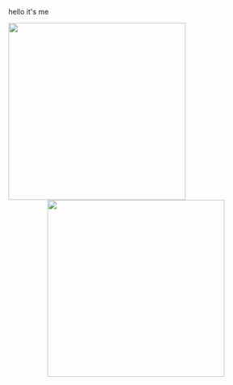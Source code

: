 hello it's me

<!--
**yanagi-ori/yanagi-ori** is a ✨ _special_ ✨ repository because its `README.md` (this file) appears on your GitHub profile.

Here are some ideas to get you started:

- 🔭 I’m currently working on ...
- 🌱 I’m currently learning ...
- 👯 I’m looking to collaborate on ...
- 🤔 I’m looking for help with ...
- 💬 Ask me about ...
- 📫 How to reach me: ...
- 😄 Pronouns: ...
- ⚡ Fun fact: ...
-->


<center>
      <img width="350px" align="left" src="https://github-readme-stats.vercel.app/api?username=yanagi-ori&show_icons=true&hide_border=true&count_private=true&layout=compact" /><img width="350px" align="rigth" src="https://github-readme-stats.vercel.app/api/top-langs/?username=yanagi-ori&hide=html&layout=compact" />
</center>
